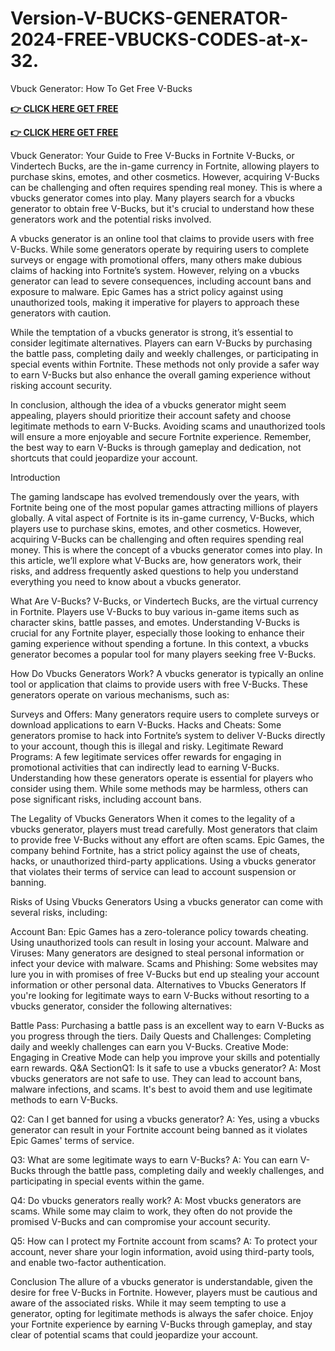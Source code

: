 # Version-V-BUCKS-GENERATOR-2024-FREE-VBUCKS-CODES-at-x-32.

Vbuck Generator: How To Get Free V-Bucks

**[👉 CLICK HERE GET FREE](https://tinyurl.com/5933vpuw)**

**[👉 CLICK HERE GET FREE](https://tinyurl.com/5933vpuw)**


Vbuck Generator: Your Guide to Free V-Bucks in Fortnite
V-Bucks, or Vindertech Bucks, are the in-game currency in Fortnite, allowing players to purchase skins, emotes, and other cosmetics. However, acquiring V-Bucks can be challenging and often requires spending real money. This is where a vbucks generator comes into play. Many players search for a vbucks generator to obtain free V-Bucks, but it's crucial to understand how these generators work and the potential risks involved.

A vbucks generator is an online tool that claims to provide users with free V-Bucks. While some generators operate by requiring users to complete surveys or engage with promotional offers, many others make dubious claims of hacking into Fortnite’s system. However, relying on a vbucks generator can lead to severe consequences, including account bans and exposure to malware. Epic Games has a strict policy against using unauthorized tools, making it imperative for players to approach these generators with caution.

While the temptation of a vbucks generator is strong, it’s essential to consider legitimate alternatives. Players can earn V-Bucks by purchasing the battle pass, completing daily and weekly challenges, or participating in special events within Fortnite. These methods not only provide a safer way to earn V-Bucks but also enhance the overall gaming experience without risking account security.

In conclusion, although the idea of a vbucks generator might seem appealing, players should prioritize their account safety and choose legitimate methods to earn V-Bucks. Avoiding scams and unauthorized tools will ensure a more enjoyable and secure Fortnite experience. Remember, the best way to earn V-Bucks is through gameplay and dedication, not shortcuts that could jeopardize your account.

Introduction

The gaming landscape has evolved tremendously over the years, with Fortnite being one of the most popular games attracting millions of players globally. A vital aspect of Fortnite is its in-game currency, V-Bucks, which players use to purchase skins, emotes, and other cosmetics. However, acquiring V-Bucks can be challenging and often requires spending real money. This is where the concept of a vbucks generator comes into play. In this article, we’ll explore what V-Bucks are, how generators work, their risks, and address frequently asked questions to help you understand everything you need to know about a vbucks generator.

What Are V-Bucks?
V-Bucks, or Vindertech Bucks, are the virtual currency in Fortnite. Players use V-Bucks to buy various in-game items such as character skins, battle passes, and emotes. Understanding V-Bucks is crucial for any Fortnite player, especially those looking to enhance their gaming experience without spending a fortune. In this context, a vbucks generator becomes a popular tool for many players seeking free V-Bucks.

How Do Vbucks Generators Work?
A vbucks generator is typically an online tool or application that claims to provide users with free V-Bucks. These generators operate on various mechanisms, such as:

Surveys and Offers: Many generators require users to complete surveys or download applications to earn V-Bucks.
Hacks and Cheats: Some generators promise to hack into Fortnite’s system to deliver V-Bucks directly to your account, though this is illegal and risky.
Legitimate Reward Programs: A few legitimate services offer rewards for engaging in promotional activities that can indirectly lead to earning V-Bucks.
Understanding how these generators operate is essential for players who consider using them. While some methods may be harmless, others can pose significant risks, including account bans.

The Legality of Vbucks Generators
When it comes to the legality of a vbucks generator, players must tread carefully. Most generators that claim to provide free V-Bucks without any effort are often scams. Epic Games, the company behind Fortnite, has a strict policy against the use of cheats, hacks, or unauthorized third-party applications. Using a vbucks generator that violates their terms of service can lead to account suspension or banning.

Risks of Using Vbucks Generators
Using a vbucks generator can come with several risks, including:

Account Ban: Epic Games has a zero-tolerance policy towards cheating. Using unauthorized tools can result in losing your account.
Malware and Viruses: Many generators are designed to steal personal information or infect your device with malware.
Scams and Phishing: Some websites may lure you in with promises of free V-Bucks but end up stealing your account information or other personal data.
Alternatives to Vbucks Generators
If you're looking for legitimate ways to earn V-Bucks without resorting to a vbucks generator, consider the following alternatives:

Battle Pass: Purchasing a battle pass is an excellent way to earn V-Bucks as you progress through the tiers.
Daily Quests and Challenges: Completing daily and weekly challenges can earn you V-Bucks.
Creative Mode: Engaging in Creative Mode can help you improve your skills and potentially earn rewards.
Q&A SectionQ1: Is it safe to use a vbucks generator?
A: Most vbucks generators are not safe to use. They can lead to account bans, malware infections, and scams. It's best to avoid them and use legitimate methods to earn V-Bucks.

Q2: Can I get banned for using a vbucks generator?
A: Yes, using a vbucks generator can result in your Fortnite account being banned as it violates Epic Games' terms of service.

Q3: What are some legitimate ways to earn V-Bucks?
A: You can earn V-Bucks through the battle pass, completing daily and weekly challenges, and participating in special events within the game.

Q4: Do vbucks generators really work?
A: Most vbucks generators are scams. While some may claim to work, they often do not provide the promised V-Bucks and can compromise your account security.

Q5: How can I protect my Fortnite account from scams?
A: To protect your account, never share your login information, avoid using third-party tools, and enable two-factor authentication.

Conclusion
The allure of a vbucks generator is understandable, given the desire for free V-Bucks in Fortnite. However, players must be cautious and aware of the associated risks. While it may seem tempting to use a generator, opting for legitimate methods is always the safer choice. Enjoy your Fortnite experience by earning V-Bucks through gameplay, and stay clear of potential scams that could jeopardize your account.
